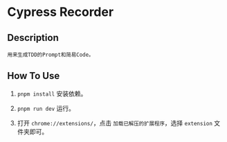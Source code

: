 # Cypress Recorder

## Description

`用来生成TDD的Prompt和简易Code。`

## How To Use

1. `pnpm install` 安装依赖。

2. `pnpm run dev` 运行。

3. 打开 `chrome://extensions/`，点击 `加载已解压的扩展程序`，选择 `extension` 文件夹即可。
